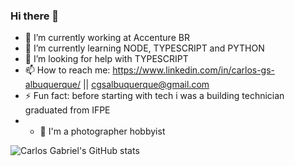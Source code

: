 ### Hi there 👋
- 🔭 I’m currently working at Accenture BR
- 🌱 I’m currently learning NODE, TYPESCRIPT and PYTHON
- 🤔 I’m looking for help with TYPESCRIPT
- 📫 How to reach me: https://www.linkedin.com/in/carlos-gs-albuquerque/ || cgsalbuquerque@gmail.com
- ⚡ Fun fact: before starting with tech i was a building technician graduated from IFPE
- - 📸 I'm a photographer hobbyist

![Carlos Gabriel's GitHub stats](https://github-readme-stats.vercel.app/api?username=carlossgabriel&count_private=true&show_icons=true&theme=dracula)

